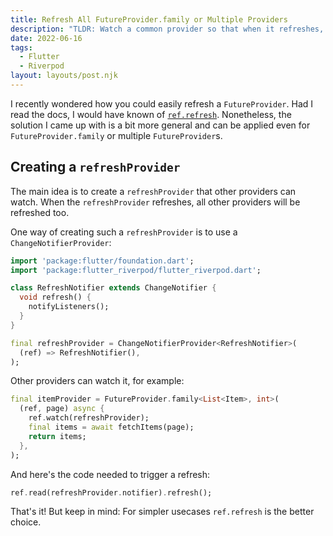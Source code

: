 ```yaml
---
title: Refresh All FutureProvider.family or Multiple Providers
description: "TLDR: Watch a common provider so that when it refreshes, all providers refresh."
date: 2022-06-16
tags:
  - Flutter
  - Riverpod
layout: layouts/post.njk
---
```


I recently wondered how you could easily refresh a `FutureProvider`.
Had I read the docs, I would have known of [`ref.refresh`](https://pub.dev/documentation//flutter_riverpod/latest/flutter_riverpod/WidgetRef/refresh.html).
Nonetheless, the solution I came up with is a bit more general and can be applied even for `FutureProvider.family` or multiple `FutureProvider`s.

## Creating a `refreshProvider`
The main idea is to create a `refreshProvider` that other providers can watch.
When the `refreshProvider` refreshes, all other providers will be refreshed too.

One way of creating such a `refreshProvider` is to use a `ChangeNotifierProvider`:
```dart
import 'package:flutter/foundation.dart';
import 'package:flutter_riverpod/flutter_riverpod.dart';

class RefreshNotifier extends ChangeNotifier {
  void refresh() {
    notifyListeners();
  }
}

final refreshProvider = ChangeNotifierProvider<RefreshNotifier>(
  (ref) => RefreshNotifier(),
);
```

Other providers can watch it, for example:
```dart
final itemProvider = FutureProvider.family<List<Item>, int>(
  (ref, page) async {
    ref.watch(refreshProvider);
    final items = await fetchItems(page);
    return items;
  },
);
```

And here's the code needed to trigger a refresh:
```dart
ref.read(refreshProvider.notifier).refresh();
```


That's it! But keep in mind: For simpler usecases `ref.refresh` is the better choice.